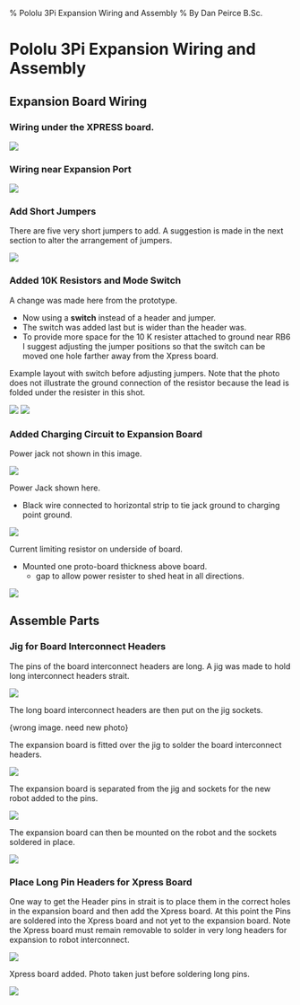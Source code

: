 % Pololu 3Pi Expansion Wiring and Assembly
% By Dan Peirce B.Sc.

<!---
use 
pandoc -s --toc -t html5 -c ../../pandocbd.css wiring.pandoc.md -o wiring.html

pandoc -s --toc -t gfm wiring.pandoc.md -o wiring.md
-->


# Pololu 3Pi Expansion Wiring and Assembly

## Expansion Board Wiring

### Wiring under the XPRESS board.

![](images/underboard-wire.jpg)

### Wiring near Expansion Port

![](images/expansion-port-wire.jpg)

### Add Short Jumpers

There are five very short jumpers to add. 
A suggestion is made in the next section to alter the arrangement of jumpers.

![](images/short-jumpers.jpg)

### Added 10K Resistors and Mode Switch

A change was made here from the prototype. 

* Now using a **switch** instead of a header and jumper.
* The switch was added last but is wider than the header was.
* To provide more space for the 10 K resister attached to ground 
  near RB6 I suggest adjusting the jumper positions so that the switch 
  can be moved one hole farther away from the Xpress board.

Example layout with switch before adjusting jumpers. Note that the photo does not illustrate the ground connection 
of the resistor because the lead is folded under the resister in this shot.

![](images/mode-switch-review.jpg) ![](images/pull-up-down-jumpers.jpg)

### Added Charging Circuit to Expansion Board

Power jack not shown in this image.

![](images/expansion-before-headers.jpg)

Power Jack shown here.

* Black wire connected to horizontal strip to tie jack ground to charging point ground.

![](images/power-jack.jpg)

Current limiting resistor on underside of board.

* Mounted one proto-board thickness above board.
    * gap to allow power resister to shed heat in all directions.

![](images/resistor-75ohm.jpg)

## Assemble Parts

### Jig for Board Interconnect Headers

The pins of the board interconnect headers are long. A jig was made to hold long interconnect headers strait.

![](images/jig-sockets.jpg)

The long board interconnect headers are then put on the jig sockets.

<!---  ![](images/expansion-headers-long-for-socket.jpg)  -->
{wrong image. need new photo}

The expansion board is fitted over the jig to solder the board interconnect headers.

![](images/expansion-over-jig.jpg)

The expansion board is separated from the jig and sockets for the new robot added to the pins.

![](images/prepare-socket-mount.jpg)

The expansion board can then be mounted on the robot and the sockets soldered in place.

![](images/sockets-to-solder.jpg)

### Place Long Pin Headers for Xpress Board

One way to get the Header pins in strait is to place them in the correct holes in the expansion board and then add the Xpress board.
At this point the Pins are soldered into the Xpress board and not yet to the expansion board. Note the Xpress board must remain removable to solder in 
very long headers for expansion to robot interconnect.

![](images/long-pin-headers-placed.jpg)

Xpress board added. Photo taken just before soldering long pins.

![](images/align-Xpress-pins.jpg)
